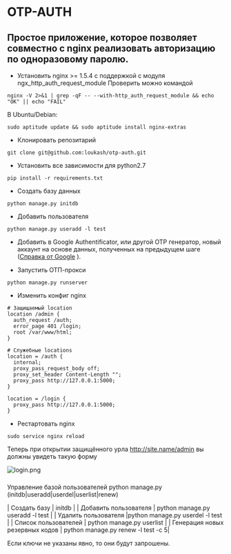 # OTP-AUTH #

## Простое приложение, которое позволяет совместно с nginx реализовать авторизацию по одноразовому паролю. ##


* Установить nginx >= 1.5.4 с поддержкой с модуля ngx_http_auth_request_module
Проверить можно командой
```
nginx -V 2>&1 | grep -qF -- --with-http_auth_request_module && echo "OK" || echo "FAIL"
```
В Ubuntu/Debian:
```
sudo aptitude update && sudo aptitude install nginx-extras
```

* Клонировать репозитарий
```
git clone git@github.com:loukash/otp-auth.git
```

* Установить все зависимости для python2.7
```
pip install -r requirements.txt
```

* Создать базу данных
```
python manage.py initdb
```

* Добавить пользователя
```
python manage.py useradd -l test
```

* Добавить в Google Authentificator, или другой OTP генератор,  новый аккаунт на основе данных, полученных на предыдущем шаге ([Справка от Google](https://support.google.com/accounts/answer/1066447?hl=ru) ).

* Запустить ОТП-прокси
```
python manage.py runserver
```

* Изменить конфиг nginx
```
# Защищаемый location
location /admin {
  auth_request /auth;
  error_page 401 /login;
  root /var/www/html;
}

# Служебные locations
location = /auth {
  internal;
  proxy_pass_request_body off;
  proxy_set_header Content-Length "";
  proxy_pass http://127.0.0.1:5000;
}

location = /login {
  proxy_pass http://127.0.0.1:5000;
}
```

* Рестартовать nginx
```
sudo service nginx reload
```

Теперь при открытии защищённого урла http://site.name/admin вы должны увидеть такую форму

![login.png](https://bitbucket.org/repo/Lzk76e/images/3920401730-login.png)

###
Управление базой пользователей
python manage.py (initdb|useradd|userdel|userlist|renew)

| Создать базу | initdb |
| Добавить пользователя | python manage.py useradd -l test |
| Удалить пользователя |python manage.py userdel -l test |
| Список пользователей | python manage.py userlist |
| Генерация новых резервных кодов | python manage.py renew -l test -с 5|

Если ключи не указаны явно, то они будут запрошены.
